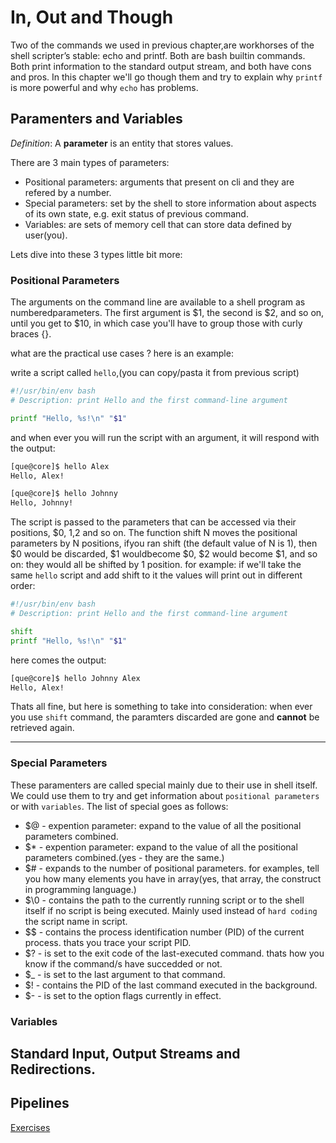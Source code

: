 <!--managing data rediecting-->
# In, Out and Though
Two of the commands we used in previous chapter,are workhorses of the shell scripter’s stable: echo and printf. Both are bash builtin commands. Both print information to the standard output stream, and both have cons and pros.
In this chapter we'll go though them and try to explain why `printf` is more powerful and why  `echo` has problems.

## Paramenters and Variables

*_Definition_*: A **parameter** is an entity that stores values.

There are 3 main types of parameters: 
- Positional parameters: arguments that present on cli and they are refered by a number.
- Special parameters: set by the shell to store information about aspects of its own state, e.g. exit status of previous command.
- Variables: are sets of memory cell that can store data defined by user(you).

Lets dive into these 3 types little bit more:

### Positional Parameters

The arguments on the command line are available to a shell program as numberedparameters. The first argument is $1, the second is $2, and so on, until you get to $10, in which case you'll have to group those with curly braces {}.

what are the practical use cases ? here is an example:

write a script called `hello`,(you can copy/pasta it from previous script)

```sh
#!/usr/bin/env bash
# Description: print Hello and the first command-line argument

printf "Hello, %s!\n" "$1"
```
and when ever you will run the script with an argument, it will respond with the output:

```sh
[que@core]$ hello Alex
Hello, Alex!

[que@core]$ hello Johnny
Hello, Johnny!
```

The script is passed to the parameters that can be accessed via their positions, $0, $1,$2 and so on. The function shift N moves the positional parameters by N positions, ifyou ran shift (the default value of N is 1), then $0 would be discarded, $1 wouldbecome $0, $2 would become $1, and so on: they would all be shifted by 1 position. for example: if we'll take the same  `hello` script and add  shift to it the values will print out in different order:

```sh
#!/usr/bin/env bash
# Description: print Hello and the first command-line argument

shift 
printf "Hello, %s!\n" "$1"
```
here comes the output:
```sh
[que@core]$ hello Johnny Alex
Hello, Alex!
```

Thats all fine, but here is something to take into consideration: when ever you use `shift` command, the paramters discarded are gone and **cannot** be retrieved again.

---

### Special Parameters

These paramenters are called special mainly due to their use in shell itself. We could use them to try and get information about `positional parameters` or with `variables`.
The list of special goes as follows:

- $\@ - expention parameter: expand to the value of all the positional parameters combined.
- $\* - expention parameter: expand to the value of all the positional parameters combined.(yes - they are the same.)
- $\# - expands to the number of positional parameters. for examples, tell you how many elements you have in array(yes, that array, the construct in programming language.)
- $\0 - contains the path to the currently running script or to the shell itself if no script is being executed. Mainly used instead of `hard coding` the script name in script.
- $\$ - contains the process identification number (PID) of the current process. thats you trace your script PID.
- $\? - is set to the exit code of the last-executed command. thats how you know if the command/s have succedded or not.
- $\_ - is set to the last argument to that command.
- $\! - contains the PID of the last command executed in the background.
- $\- - is set to the option flags currently in effect.


### Variables

## Standard Input, Output Streams and Redirections.

## Pipelines

[Exercises](../Exercises/../01_in_out_and_through/README.md)